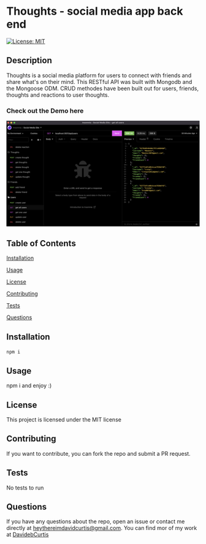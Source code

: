 # Thoughts - social media app back end

[![License: MIT](https://img.shields.io/badge/License-MIT-yellow.svg)](https://opensource.org/licenses/MIT)

## Description

Thoughts is a social media platform for users to connect with friends and share what's on their mind. This RESTful API was built with Mongodb and the Mongoose ODM. CRUD methodes have been built out for users, friends, thoughts and reactions to user thoughts.

### Check out the Demo here

[![Alt text](./assets/screenshot.png)](https://youtu.be/lkcedWqIX_k)

## Table of Contents

[Installation](#installation)

[Usage](#usage)

[License](#license)

[Contributing](#contributing)

[Tests](#tests)

[Questions](#questions)

## Installation

`npm i`

## Usage

npm i and enjoy :)

## License

This project is licensed under the MIT license

## Contributing

If you want to contribute, you can fork the repo and submit a PR request.

## Tests

No tests to run

## Questions

If you have any questions about the repo, open an issue or contact me directly at [heythereimdavidcurtis@gmail.com](mailto:heythereimdavidcurtis@gmail.com). You can find mor of my work at [DavidebCurtis](https://github.com/DavidebCurtis)
